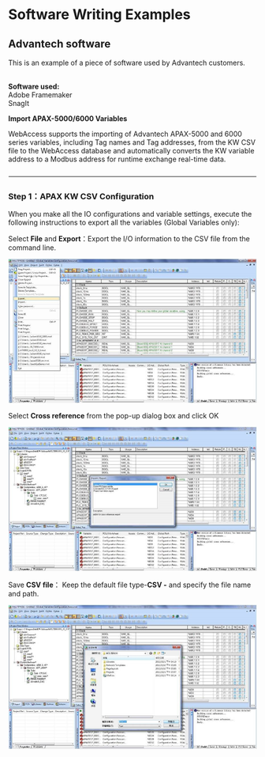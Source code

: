 # Software Writing Examples



###

## Advantech software

This is an example of a piece of software used by Advantech customers.

\
**Software used:**\
Adobe Framemaker\
SnagIt

**Import APAX-5000/6000 Variables**

WebAccess supports the importing of Advantech APAX-5000 and 6000 series variables, including Tag names and Tag addresses, from the KW CSV file to the WebAccess database and automatically converts the KW variable address to a Modbus address for runtime exchange real-time data.

![](.gitbook/assets/0.png)

### Step 1：APAX KW CSV Configuration

When you make all the IO configurations and variable settings, execute the following instructions to export all the variables (Global Variables only):

Select **File** and **Export**：Export the I/O information to the CSV file from the command line.

![Figure 19.4.1：KW page](.gitbook/assets/1.jpeg)



Select **Cross reference** from the pop-up dialog box and click OK

![Figure 19.4.2：KW page－Select Cross reference](.gitbook/assets/2.jpeg)



Save **CSV file**： Keep the default file type-**CSV -** and specify the file name and path.

![Figure 19.4.2：KW page — Save CSV file](.gitbook/assets/3.jpeg)

